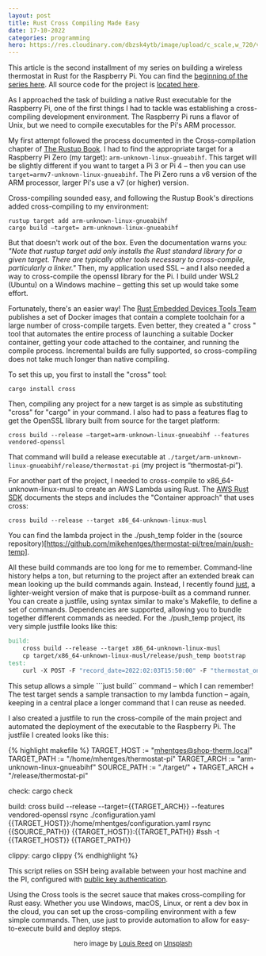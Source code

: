 ```yaml
---
layout: post
title: Rust Cross Compiling Made Easy
date: 17-10-2022
categories: programming
hero: https://res.cloudinary.com/dbzsk4ytb/image/upload/c_scale,w_720/v1666029626/blog-images/louis-reed-zDxlNcdUzxk-unsplash_awz9h9.jpg
---
```


This article is the second installment of my series on building a wireless thermostat in Rust for the Raspberry Pi. You can find the [beginning of the series here](https://mhentges.com/rpi-thermostat). All source code for the project is [located here](https://github.com/mikehentges/thermostat-pi). 

As I approached the task of building a native Rust executable for the Raspberry Pi, one of the first things I had to tackle was establishing a cross-compiling development environment. The Raspberry Pi runs a flavor of Unix, but we need to compile executables for the Pi's ARM processor. 

My first attempt followed the process documented in the Cross-compilation chapter of [The Rustup Book](https://rust-lang.github.io/rustup/cross-compilation.html). I had to find the appropriate target for a Raspberry Pi Zero (my target): ```arm-unknown-linux-gnueabihf```. This target will be slightly different if you want to target a Pi 3 or Pi 4 – then you can use ```target=armv7-unknown-linux-gnueabihf```. The Pi Zero runs a v6 version of the ARM processor, larger Pi's use a v7 (or higher) version. 

Cross-compiling sounded easy, and following the Rustup Book's directions added cross-compiling to my environment:

```
rustup target add arm-unknown-linux-gnueabihf
cargo build –target= arm-unknown-linux-gnueabihf
```

But that doesn't work out of the box. Even the documentation warns you: *"Note that rustup target add only installs the Rust standard library for a given target. There are typically other tools necessary to cross-compile, particularly a linker."* Then, my application used SSL – and I also needed a way to cross-compile the openssl library for the Pi. I build under WSL2 (Ubuntu) on a Windows machine – getting this set up would take some effort.

Fortunately, there's an easier way! The [Rust Embedded Devices Tools Team](https://github.com/rust-embedded/wg#the-tools-team) publishes a set of Docker images that contain a complete toolchain for a large number of cross-compile targets. Even better, they created a " cross " tool that automates the entire process of launching a suitable Docker container, getting your code attached to the container, and running the compile process. Incremental builds are fully supported, so cross-compiling does not take much longer than native compiling. 

To set this up, you first to install the "cross" tool:

```
cargo install cross
```

Then, compiling any project for a new target is as simple as substituting "cross" for "cargo" in your command. I also had to pass a features flag to get the OpenSSL library built from source for the target platform:

```
cross build --release –target=arm-unknown-linux-gnueabihf --features vendored-openssl
```

That command will build a release executable at ```./target/arm-unknown-linux-gnueabihf/release/thermostat-pi``` (my project is “thermostat-pi”). 

For another part of the project, I needed to cross-compile to x86_64-unknown-linux-musl to create an AWS Lambda using Rust. The [AWS Rust SDK](https://docs.aws.amazon.com/sdk-for-rust/latest/dg/lambda.html) documents the steps and includes the "Container approach" that uses cross:

```
cross build --release --target x86_64-unknown-linux-musl
```

You can find the lambda project in the ./push_temp folder in the (source repository)[https://github.com/mikehentges/thermostat-pi/tree/main/push-temp].

All these build commands are too long for me to remember. Command-line history helps a ton, but returning to the project after an extended break can mean looking up the build commands again. Instead, I recently found [just](https://github.com/casey/just), a lighter-weight version of make that is purpose-built as a command runner. You can create a justfile, using syntax similar to make's Makefile, to define a set of commands. Dependencies are supported, allowing you to bundle together different commands as needed. For the ./push_temp project, its very simple justfile looks like this:

```makefile
build: 
	cross build --release --target x86_64-unknown-linux-musl
	cp target/x86_64-unknown-linux-musl/release/push_temp bootstrap
test:
	curl -X POST -F "record_date=2022:02:03T15:50:00" -F "thermostat_on=true" -F "temperature=55" -F "thermostat_value=60" https://5zvz7wehuh.execute-api.us-east-2.amazonaws.com/test_lambda
```

This setup allows a simple ```just build`` command – which I can remember! The test target sends a sample transaction to my lambda function – again, keeping in a central place a longer command that I can reuse as needed. 

I also created a justfile to run the cross-compile of the main project and automated the deployment of the executable to the Raspberry Pi. The justfile I created looks like this:

{% highlight makefile %}
TARGET_HOST := "mhentges@shop-therm.local"
TARGET_PATH := "/home/mhentges/thermostat-pi"
TARGET_ARCH := "arm-unknown-linux-gnueabihf"
SOURCE_PATH := "./target/" + TARGET_ARCH + "/release/thermostat-pi"

check:
    cargo check

build:
    cross build --release --target={{TARGET_ARCH}} --features vendored-openssl
    rsync ./configuration.yaml {{TARGET_HOST}}:/home/mhentges/configuration.yaml
    rsync {{SOURCE_PATH}} {{TARGET_HOST}}:{{TARGET_PATH}}
    #ssh -t {{TARGET_HOST}} {{TARGET_PATH}}

clippy:
    cargo clippy
{% endhighlight %}

This script relies on SSH being available between your host machine and the PI, configured with [public key authentication](https://www.digitalocean.com/community/tutorials/how-to-configure-ssh-key-based-authentication-on-a-linux-server).  

Using the Cross tools is the secret sauce that makes cross-compiling for Rust easy. Whether you use Windows, macOS, Linux, or rent a dev box in the cloud, you can set up the cross-compiling environment with a few simple commands. Then, use just to provide automation to allow for easy-to-execute build and deploy steps.  

  <p align="center" style="font-size:small">hero image by <a href="https://unsplash.com/@_louisreed?utm_source=unsplash&utm_medium=referral&utm_content=creditCopyText">Louis Reed</a> on <a href="https://unsplash.com/s/photos/raspberry-pi?utm_source=unsplash&utm_medium=referral&utm_content=creditCopyText">Unsplash</a>
</p>
